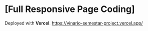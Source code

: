 # [Full Responsive Page Coding]

Deployed with **Vercel**.
https://vinario-semestar-project.vercel.app/
